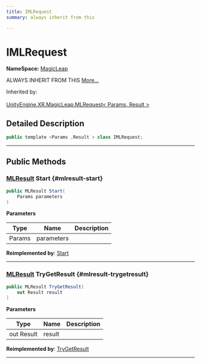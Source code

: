 ```yaml
---
title: IMLRequest
summary: always inherit from this 

---
```


# IMLRequest



**NameSpace:** 
[MagicLeap](/versioned_docs/version-03-Jan-2023/unity-api/api/UnityEngine.XR.MagicLeap/UnityEngine.XR.MagicLeap.md) 


ALWAYS INHERIT FROM THIS   [More...](#detailed-description)  


Inherited by: <br></br>[UnityEngine.XR.MagicLeap.MLRequest< Params, Result >](/versioned_docs/version-03-Jan-2023/unity-api/api/UnityEngine.XR.MagicLeap/UnityEngine.XR.MagicLeap.MLRequest.md)



## Detailed Description

```csharp
public template <Params ,Result > class IMLRequest; 
```






-----------



## Public Methods

### [MLResult](/versioned_docs/version-03-Jan-2023/unity-api/api/UnityEngine.XR.MagicLeap/UnityEngine.XR.MagicLeap.MLResult.md) Start {#mlresult-start}

```csharp
public MLResult Start(
    Params parameters
)
```


**Parameters**

| Type | Name  | Description  | 
|--|--|--|
| Params |parameters||




**Reimplemented by**: [Start](/versioned_docs/version-03-Jan-2023/unity-api/api/UnityEngine.XR.MagicLeap/UnityEngine.XR.MagicLeap.MLRequest.md#abstract-start)



-----------

### [MLResult](/versioned_docs/version-03-Jan-2023/unity-api/api/UnityEngine.XR.MagicLeap/UnityEngine.XR.MagicLeap.MLResult.md) TryGetResult {#mlresult-trygetresult}

```csharp
public MLResult TryGetResult(
    out Result result
)
```


**Parameters**

| Type | Name  | Description  | 
|--|--|--|
| out Result |result||




**Reimplemented by**: [TryGetResult](/versioned_docs/version-03-Jan-2023/unity-api/api/UnityEngine.XR.MagicLeap/UnityEngine.XR.MagicLeap.MLRequest.md#abstract-trygetresult)



-----------

